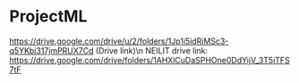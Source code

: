 # ProjectML
https://drive.google.com/drive/u/2/folders/1Jp1i5idRiMSc3-q5YKbi317jmPRUX7Cd (Drive link)\n
NEILIT drive link: https://drive.google.com/drive/folders/1AHXlCuDaSPHOne0DdYijV_3T5iTFS7tF
